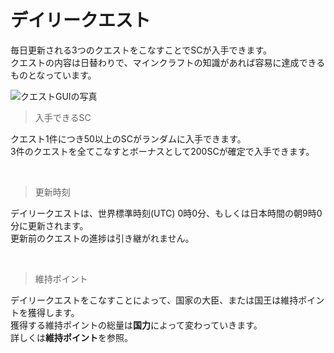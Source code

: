 # デイリークエスト
毎日更新される3つのクエストをこなすことでSCが入手できます。  
クエストの内容は日替わりで、マインクラフトの知識があれば容易に達成できるものとなっています。  

![クエストGUIの写真](https://user-images.githubusercontent.com/80201746/157841624-892e91f1-1e04-43e8-8fa5-aef9d71d31d4.png)

>入手できるSC  

クエスト1件につき50以上のSCがランダムに入手できます。  
3件のクエストを全てこなすとボーナスとして200SCが確定で入手できます。

<br>

>更新時刻  

デイリークエストは、世界標準時刻(UTC) 0時0分、もしくは日本時間の朝9時0分に更新されます。  
更新前のクエストの進捗は引き継がれません。

<br>

>維持ポイント  

デイリークエストをこなすことによって、国家の大臣、または国王は維持ポイントを獲得します。  
獲得する維持ポイントの総量は**国力**によって変わっていきます。  
詳しくは**維持ポイント**を参照。
